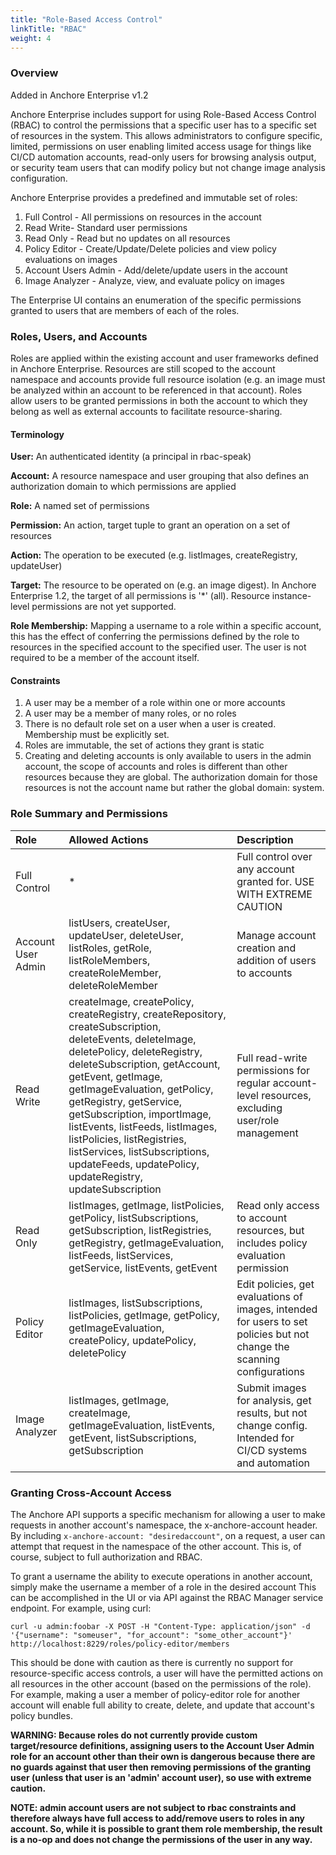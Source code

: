 ```yaml
---
title: "Role-Based Access Control"
linkTitle: "RBAC"
weight: 4
---
```


### Overview

Added in Anchore Enterprise v1.2

Anchore Enterprise includes support for using Role-Based Access Control (RBAC) to control the permissions that a specific user has to a specific set of resources in the system. This allows administrators to configure specific, limited, permissions on user enabling limited access usage for things like CI/CD automation accounts, read-only users for browsing analysis output, or security team users that can modify policy but not change image analysis configuration.

Anchore Enterprise provides a predefined and immutable set of roles:

1. Full Control - All permissions on resources in the account
2. Read Write- Standard user permissions
3. Read Only - Read but no updates on all resources
4. Policy Editor - Create/Update/Delete policies and view policy evaluations on images 
5. Account Users Admin - Add/delete/update users in the account
6. Image Analyzer - Analyze, view, and evaluate policy on images

The Enterprise UI contains an enumeration of the specific permissions granted to users that are members of each of the roles.

### Roles, Users, and Accounts

Roles are applied within the existing account and user frameworks defined in Anchore Enterprise. Resources are still scoped to the account namespace and accounts provide full resource isolation (e.g. an image must be analyzed within an account to be referenced in that account). Roles allow users to be granted permissions in both the account to which they belong as well as external accounts to facilitate resource-sharing.

#### Terminology

**User:** An authenticated identity (a principal in rbac-speak)

**Account:** A resource namespace and user grouping that also defines an authorization domain to which permissions are applied

**Role:** A named set of permissions

**Permission:** An action, target tuple to grant an operation on a set of resources

**Action:** The operation to be executed (e.g. listImages, createRegistry, updateUser)

**Target:** The resource to be operated on (e.g. an image digest). In Anchore Enterprise 1.2, the target of all permissions is '*' (all). Resource instance-level permissions are not yet supported.

**Role Membership:** Mapping a username to a role within a specific account, this has the effect of conferring the permissions defined by the role to resources in the specified account to the specified user. The user is not required to be a member of the account itself.

#### Constraints

1. A user may be a member of a role within one or more accounts
2. A user may be a member of many roles, or no roles
3. There is no default role set on a user when a user is created. Membership must be explicitly set.
4. Roles are immutable, the set of actions they grant is static
5. Creating and deleting accounts is only available to users in the admin account, the scope of accounts and roles is different than other resources because they are global. The authorization domain for those resources is not the account name but rather the global domain: system.

### Role Summary and Permissions

| Role | Allowed Actions | Description |
| :--- | :-------------- | :---------- |
| Full Control | * | Full control over any account granted for. USE WITH EXTREME CAUTION |
| Account User Admin | listUsers, createUser, updateUser, deleteUser, listRoles, getRole, listRoleMembers, createRoleMember, deleteRoleMember | Manage account creation and addition of users to accounts |
| Read Write | createImage, createPolicy, createRegistry, createRepository, createSubscription, deleteEvents, deleteImage, deletePolicy, deleteRegistry, deleteSubscription, getAccount, getEvent, getImage, getImageEvaluation, getPolicy, getRegistry, getService, getSubscription, importImage, listEvents, listFeeds, listImages, listPolicies, listRegistries, listServices, listSubscriptions, updateFeeds, updatePolicy, updateRegistry, updateSubscription | Full read-write permissions for regular account-level resources, excluding user/role management |
| Read Only | listImages, getImage, listPolicies, getPolicy, listSubscriptions, getSubscription, listRegistries, getRegistry, getImageEvaluation, listFeeds, listServices, getService, listEvents, getEvent | Read only access to account resources, but includes policy evaluation permission |
| Policy Editor | listImages, listSubscriptions, listPolicies, getImage, getPolicy, getImageEvaluation, createPolicy, updatePolicy, deletePolicy | Edit policies, get evaluations of images, intended for users to set policies but not change the scanning configurations |
| Image Analyzer | listImages, getImage, createImage, getImageEvaluation, listEvents, getEvent, listSubscriptions, getSubscription | Submit images for analysis, get results, but not change config. Intended for CI/CD systems and automation |

### Granting Cross-Account Access

The Anchore API supports a specific mechanism for allowing a user to make requests in another account's namespace, the x-anchore-account header. By including `x-anchore-account: "desiredaccount"`, on a request, a user can attempt that request in the namespace of the other account. This is, of course, subject to full authorization and RBAC.

To grant a username the ability to execute operations in another account, simply make the username a member of a role in the desired account This can be accomplished in the UI or via API against the RBAC Manager service endpoint. For example, using curl:

`curl -u admin:foobar -X POST -H "Content-Type: application/json" -d '{"username": "someuser", "for_account": "some_other_account"}' http://localhost:8229/roles/policy-editor/members`

This should be done with caution as there is currently no support for resource-specific access controls, a user will have the permitted actions on all resources in the other account (based on the permissions of the role). For example, making a user a member of policy-editor role for another account will enable full ability to create, delete, and update that account's policy bundles.

**WARNING: Because roles do not currently provide custom target/resource definitions, assigning users to the Account User Admin role for an account other than their own is dangerous because there are no guards against that user then removing permissions of the granting user (unless that user is an 'admin' account user), so use with extreme caution.**

**NOTE: admin account users are not subject to rbac constraints and therefore always have full access to add/remove users to roles in any account. So, while it is possible to grant them role membership, the result is a no-op and does not change the permissions of the user in any way.**
